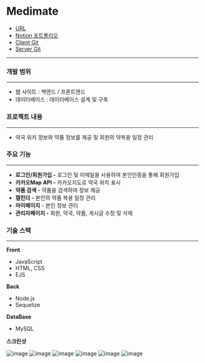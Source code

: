 # Medimate
- [URL](https://port-0-medimate-client-7e6o2clhvlbv0c.sel4.cloudtype.app/main/index)
- [Notion 포트폴리오](https://morning-collarbone-330.notion.site/Medimate-Node-js-30fe614feb864b24a8abe64a4f240d1e)
- [Client Git](https://github.com/leeCodingStudio/medimate_client)
- [Server Git](https://github.com/leeCodingStudio/medimate_server)
---

### 개발 범위

---

- 웹 사이트 : 백엔드 / 프론트엔드
- 데이터베이스 : 데이터베이스 설계 및 구축

### 프로젝트 내용

---

- 약국 위치 정보와 약품 정보를 제공 및 회원의 약복용 일정 관리

### 주요 기능

---

- **로그인/회원가입 -** 로그인 및 이메일을 사용하여 본인인증을 통해 회원가입
- **카카오Map API -** 카카오지도로 약국 위치 표시
- **************약품 검색 -************** 약품을 검색하여 정보 제공
- **캘린더 -** 본인의 약품 복용 일정 관리
- **마이페이지** - 본인 정보 관리
- **관리자페이지 -** 회원, 약국, 약품, 게시글 수정 및 삭제

### 기술 스택

---

**Front**

- JavaScript
- HTML, CSS
- EJS

**Back**

- Node.js
- Sequelize

**DataBase**

- MySQL

**스크린샷**

![image](https://github.com/leeCodingStudio/Medimate/assets/115694780/f7f98966-be23-478a-9336-d4bf1ee81174)
![image](https://github.com/leeCodingStudio/Medimate/assets/115694780/8e8cee74-83dd-43d7-bbe2-f6dfcb997ecd)
![image](https://github.com/leeCodingStudio/Medimate/assets/115694780/4bd70681-ebe2-4da1-b08a-15aa7624dcde)
![image](https://github.com/leeCodingStudio/Medimate/assets/115694780/31b04c21-5d42-45dc-8d6b-805405941ede)
![image](https://github.com/leeCodingStudio/Medimate/assets/115694780/d695f346-cdf8-4949-8617-264b1dcd31a8)
![image](https://github.com/leeCodingStudio/Medimate/assets/115694780/dd0dd048-b484-4c1c-b892-ee6673c79280)

